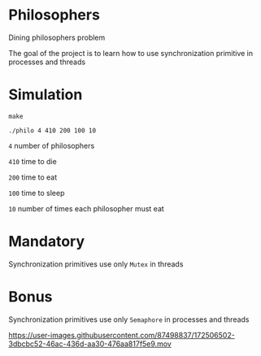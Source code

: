 # Philosophers

Dining philosophers problem

The goal of the project is to learn how to use synchronization primitive in processes and threads

# Simulation

`
make
`

`./philo 4 410 200 100 10`

`4` number of philosophers

`410` time to die

`200` time to eat

`100` time to sleep

`10` number of times each philosopher must eat

# Mandatory

Synchronization primitives use only `Mutex` in threads

# Bonus

Synchronization primitives use only `Semaphore` in processes and threads


https://user-images.githubusercontent.com/87498837/172506502-3dbcbc52-46ac-436d-aa30-476aa817f5e9.mov

